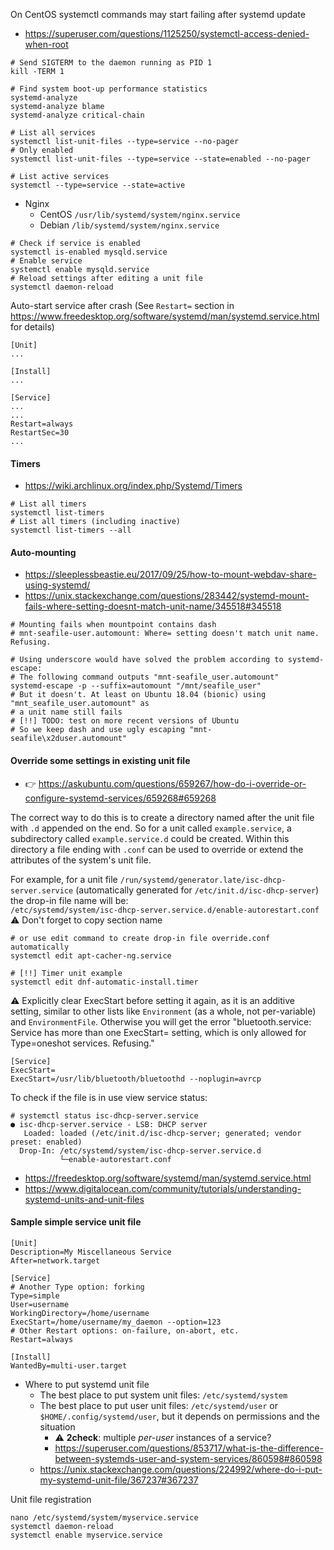 On CentOS systemctl commands may start failing after systemd update
* https://superuser.com/questions/1125250/systemctl-access-denied-when-root
```shell
# Send SIGTERM to the daemon running as PID 1
kill -TERM 1
```

```shell
# Find system boot-up performance statistics
systemd-analyze
systemd-analyze blame
systemd-analyze critical-chain

# List all services
systemctl list-unit-files --type=service --no-pager
# Only enabled
systemctl list-unit-files --type=service --state=enabled --no-pager

# List active services
systemctl --type=service --state=active
```

* Nginx
    * CentOS `/usr/lib/systemd/system/nginx.service`
    * Debian `/lib/systemd/system/nginx.service`

```shell
# Check if service is enabled
systemctl is-enabled mysqld.service
# Enable service
systemctl enable mysqld.service
# Reload settings after editing a unit file
systemctl daemon-reload
```

Auto-start service after crash (See `Restart=` section in https://www.freedesktop.org/software/systemd/man/systemd.service.html for details)
```
[Unit]
...

[Install]
...

[Service]
...
...
Restart=always
RestartSec=30
...
```
#### Timers
* https://wiki.archlinux.org/index.php/Systemd/Timers

```shell
# List all timers
systemctl list-timers
# List all timers (including inactive)
systemctl list-timers --all
```

#### Auto-mounting
* https://sleeplessbeastie.eu/2017/09/25/how-to-mount-webdav-share-using-systemd/
* https://unix.stackexchange.com/questions/283442/systemd-mount-fails-where-setting-doesnt-match-unit-name/345518#345518

```shell
# Mounting fails when mountpoint contains dash 
# mnt-seafile-user.automount: Where= setting doesn't match unit name. Refusing.

# Using underscore would have solved the problem according to systemd-escape:
# The following command outputs "mnt-seafile_user.automount"
systemd-escape -p --suffix=automount "/mnt/seafile_user"
# But it doesn't. At least on Ubuntu 18.04 (bionic) using "mnt_seafile_user.automount" as
# a unit name still fails
# [!!] TODO: test on more recent versions of Ubuntu
# So we keep dash and use ugly escaping "mnt-seafile\x2duser.automount"
```

#### Override some settings in existing unit file

* :point_right: https://askubuntu.com/questions/659267/how-do-i-override-or-configure-systemd-services/659268#659268

The correct way to do this is to create a directory named after the unit file with `.d` appended on the end. So for a unit called `example.service`, a subdirectory called `example.service.d` could be created. Within this directory a file ending with `.conf` can be used to override or extend the attributes of the system's unit file.

For example, for a unit file `/run/systemd/generator.late/isc-dhcp-server.service` (automatically generated for `/etc/init.d/isc-dhcp-server`) the drop-in file name will be:<br>
`/etc/systemd/system/isc-dhcp-server.service.d/enable-autorestart.conf`<br>
:warning: Don't forget to copy section name
```shell
# or use edit command to create drop-in file override.conf automatically
systemctl edit apt-cacher-ng.service

# [!!] Timer unit example
systemctl edit dnf-automatic-install.timer
```
:warning: Explicitly clear ExecStart before setting it again, as it is an additive setting, similar to other lists like `Environment` (as a whole, not per-variable) and `EnvironmentFile`. Otherwise you will get the error "bluetooth.service: Service has more than one ExecStart= setting, which is only allowed for Type=oneshot services. Refusing."
```
[Service]
ExecStart=
ExecStart=/usr/lib/bluetooth/bluetoothd --noplugin=avrcp
```

To check if the file is in use view service status:
```
# systemctl status isc-dhcp-server.service
● isc-dhcp-server.service - LSB: DHCP server
   Loaded: loaded (/etc/init.d/isc-dhcp-server; generated; vendor preset: enabled)
  Drop-In: /etc/systemd/system/isc-dhcp-server.service.d
           └─enable-autorestart.conf
```
* https://freedesktop.org/software/systemd/man/systemd.service.html
* https://www.digitalocean.com/community/tutorials/understanding-systemd-units-and-unit-files

#### Sample simple service unit file
```
[Unit]
Description=My Miscellaneous Service
After=network.target

[Service]
# Another Type option: forking
Type=simple
User=username
WorkingDirectory=/home/username
ExecStart=/home/username/my_daemon --option=123
# Other Restart options: on-failure, on-abort, etc.
Restart=always

[Install]
WantedBy=multi-user.target
```
* Where to put systemd unit file
    * The best place to put system unit files: `/etc/systemd/system`
    * The best place to put user unit files: `/etc/systemd/user` or `$HOME/.config/systemd/user`, but it depends on permissions and the situation
        * :warning: **2check**: multiple *per-user* instances of a service?
        * https://superuser.com/questions/853717/what-is-the-difference-between-systemds-user-and-system-services/860598#860598
    * https://unix.stackexchange.com/questions/224992/where-do-i-put-my-systemd-unit-file/367237#367237

Unit file registration
```shell
nano /etc/systemd/system/myservice.service
systemctl daemon-reload
systemctl enable myservice.service
```
